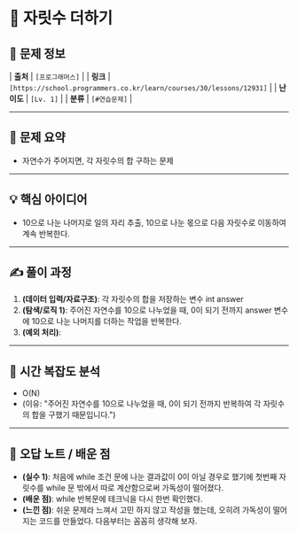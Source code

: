 # 📌 자릿수 더하기

## 📖 문제 정보

| **출처** | `[프로그래머스]` |
| **링크** | `[https://school.programmers.co.kr/learn/courses/30/lessons/12931]` |
| **난이도** | `[Lv. 1]` |
| **분류** | `[#연습문제]` |

---

## 📝 문제 요약

- 자연수가 주어지면, 각 자릿수의 합 구하는 문제

---

## 💡 핵심 아이디어

- 10으로 나눈 나머지로 일의 자리 추출, 10으로 나눈 몫으로 다음 자릿수로 이동하여 계속 반복한다.

---

## ✍️ 풀이 과정

1. **(데이터 입력/자료구조)**: 각 자릿수의 합을 저장하는 변수 int answer
2. **(탐색/로직 1)**: 주어진 자연수를 10으로 나누었을 때, 0이 되기 전까지 answer 변수에 10으로 나눈 나머지를 더하는 작업을 반복한다.
3. **(예외 처리)**:

---

## 🧐 시간 복잡도 분석

- O(N)
- (이유: "주어진 자연수를 10으로 나누었을 때, 0이 되기 전까지 반복하여 각 자릿수의 합을 구했기 때문입니다.")

---

## 🧠 오답 노트 / 배운 점

- **(실수 1)**: 처음에 while 조건 문에 나눈 결과값이 0이 아닐 경우로 했기에 첫번째 자릿수를 while 문 밖에서 따로 계산함으로써 가독성이 떨어졌다.
- **(배운 점)**: while 반복문에 테크닉을 다시 한번 확인했다.
- **(느낀 점)**: 쉬운 문제라 느껴서 고민 하지 않고 작성을 했는데, 오히려 가독성이 떨어지는 코드를 만들었다. 다음부터는 꼼꼼히 생각해 보자.
